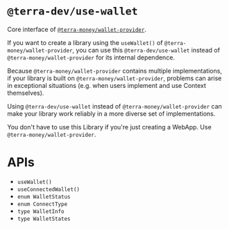 # `@terra-dev/use-wallet`

Core interface of [`@terra-money/wallet-provider`](https://www.npmjs.com/package/@terra-money/wallet-provider).

If you want to create a library using the `useWallet()` of `@terra-money/wallet-provider`, you can use
this `@terra-dev/use-wallet` instead of `@terra-money/wallet-provider` for its internal dependence.

Because `@terra-money/wallet-provider` contains multiple implementations, if your library is built
on `@terra-money/wallet-provider`, problems can arise in exceptional situations (e.g. when users implement and use
Context themselves).

Using `@terra-dev/use-wallet` instead of `@terra-money/wallet-provider` can make your library work reliably in a more
diverse set of implementations.

You don't have to use this Library if you're just creating a WebApp. Use `@terra-money/wallet-provider`.

# APIs

- `useWallet()`
- `useConnectedWallet()`
- `enum WalletStatus`
- `enum ConnectType`
- `type WalletInfo`
- `type WalletStates`
